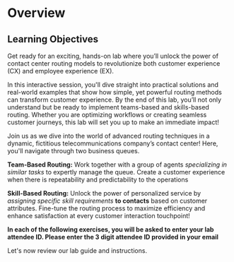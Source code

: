 # Overview

## Learning Objectives

Get ready for an exciting, hands-on lab where you’ll unlock the power of contact center routing models to revolutionize both customer experience (CX) and employee experience (EX).

In this interactive session, you'll dive straight into practical solutions and real-world examples that show how simple, yet powerful routing methods can transform customer experience. By the end of this lab, you’ll not only understand but be ready to implement teams-based and skills-based routing. Whether you are optimizing workflows or creating seamless customer journeys, this lab will set you up to make an immediate impact! 
 
Join us as we dive into the world of advanced routing techniques in a dynamic, fictitious telecommunications company’s contact center! Here, you'll navigate through two business queues.  

**Team-Based Routing:** Work together with a group of agents *specializing in similar tasks* to expertly manage the queue. Create a customer experience when there is repeatability and predictability to the operations 

**Skill-Based Routing:** Unlock the power of personalized service by *assigning specific skill requirements* **to contacts** based on customer attributes. Fine-tune the routing process to maximize efficiency and enhance satisfaction at every customer interaction touchpoint! 

**In each of the following exercises, you will be asked to enter your lab attendee ID. Please enter the 3 digit attendee ID provided in your email**

Let's now review our lab guide and instructions.



